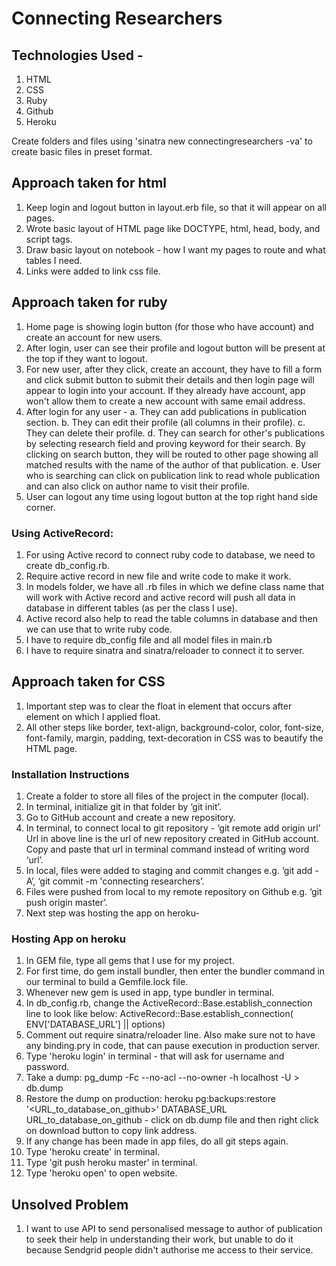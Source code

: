 # Connecting Researchers

## Technologies Used -
1. HTML
2. CSS
3. Ruby
4. Github
5. Heroku

Create folders and files using 'sinatra new connectingresearchers -va' to create basic files in preset format.

## Approach taken for html

1. Keep login and logout button in layout.erb file, so that it will appear on all pages.
2. Wrote basic layout of HTML page like DOCTYPE, html, head, body, and script tags.
3. Draw basic layout on notebook - how I want my pages to route and what tables I need.
4. Links were added to link css file.

## Approach taken for ruby

1. Home page is showing login button (for those who have account) and create an account for new users.
2. After login, user can see their profile and logout button will be present at the top if they want to logout.
3. For new user, after they click, create an account, they have to fill a form and click submit button to submit their details and then login page will appear to login into your account. If they already have account, app won't allow them to create a new account with same email address.
4. After login for any user - 
a. They can add publications in publication section.
b. They can edit their profile (all columns in their profile).
c. They can delete their profile.
d. They can search for other's publications by selecting research field and proving keyword for their search. By clicking on search button, they will be routed to other page showing all matched results with the name of the author of that publication.
e. User who is searching can click on publication link to read whole publication and can also click on author name to visit their profile.
5. User can logout any time using logout button at the top right hand side corner.

### Using ActiveRecord:
1. For using Active record to connect ruby code to database, we need to create db_config.rb.
2. Require active record in new file and write code to make it work.
3. In models folder, we have all .rb files in which we define class name that will work with Active record and active record will push all data in database in different tables (as per the class I use).
4. Active record also help to read the table columns in database and then we can use that to write ruby code.
5. I have to require db_config file and all model files in main.rb
6. I have to require sinatra and sinatra/reloader to connect it to server.

## Approach taken for CSS

1. Important step was to clear the float in element that occurs after element on which I applied float.
2. All other steps like border, text-align, background-color, color, font-size, font-family, margin, padding, text-decoration in CSS was to beautify the HTML page.
 
### Installation Instructions 

1. Create a folder to store all files of the project in the computer (local).
2. In terminal, initialize git in that folder by ‘git init’.
3. Go to GitHub account and create a new repository.
4. In terminal, to connect local to git repository - ‘git remote add origin url’
   Url in above line is the url of new repository created in GitHub account. Copy and paste that url in terminal command instead of writing word ‘url’.
5. In local, files were added to staging and commit changes e.g. ‘git add -A’, ‘git commit -m 'connecting researchers’.
6. Files were pushed from local to my remote repository on Github e.g. ‘git push origin master’.
7. Next step was hosting the app on heroku- 

### Hosting App on heroku
1. In GEM file, type all gems that I use for my project.
2. For first time, do gem install bundler, then enter the bundler command in our terminal to build a Gemfile.lock file.
3. Whenever new gem is used in app, type bundler in terminal.
4. In db_config.rb, change the ActiveRecord::Base.establish_connection line to look like below:
ActiveRecord::Base.establish_connection( ENV['DATABASE_URL'] || options)
5. Comment out require sinatra/reloader line. Also make sure not to have any binding.pry in code, that can pause execution in production server.
6. Type 'heroku login' in terminal - that will ask for username and password.
7. Take a dump: pg_dump -Fc --no-acl --no-owner -h localhost -U <saloni> <connectingresearchers> > db.dump
8. Restore the dump on production: heroku pg:backups:restore '<URL_to_database_on_github>' DATABASE_URL
URL_to_database_on_github - click on db.dump file and then right click on download button to copy link address.
9. If any change has been made in app files, do all git steps again.
10. Type 'heroku create' in terminal.
11. Type 'git push heroku master' in terminal.
12. Type 'heroku open' to open website.

## Unsolved Problem
1. I want to use API to send personalised message to author of publication to seek their help in understanding their work, but unable to do it because Sendgrid people didn't authorise me access to their service.





